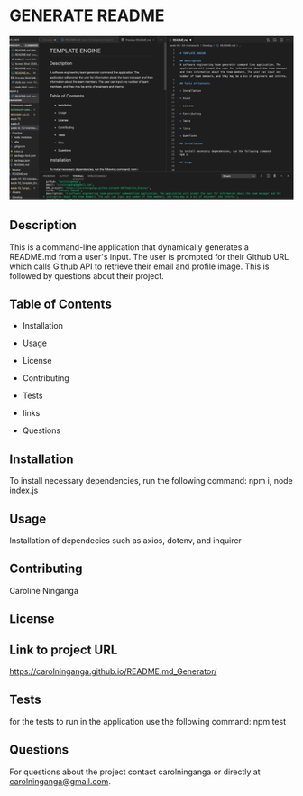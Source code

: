 
# GENERATE README

![](utils/week-9-image.png)

## Description
This is a command-line application that dynamically generates a README.md from a user's input. The user is prompted for their Github URL which calls Github API to retrieve their email and profile image. This is followed by questions about their project.

## Table of Contents

* Installation

* Usage

* License

* Contributing

* Tests

* links

* Questions

## Installation

To install necessary dependencies, run the following command:
npm i, node index.js

## Usage
Installation of dependecies such as axios, dotenv, and inquirer

## Contributing 
Caroline Ninganga 

## License


## Link to project URL
https://carolninganga.github.io/README.md_Generator/

## Tests

for the tests to run in the application use the following command:
npm test

## Questions

For questions about the project contact carolninganga or directly at carolninganga@gmail.com.
